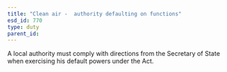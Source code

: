 ```yaml
---
title: "Clean air -  authority defaulting on functions"
esd_id: 770
type: duty
parent_id:  
---
```


A local authority must comply with directions from the Secretary of State when exercising his default powers under the Act.

